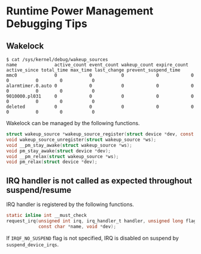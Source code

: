 # Runtime Power Management Debugging Tips

## Wakelock

```console
$ cat /sys/kernel/debug/wakeup_sources
name              active_count event_count wakeup_count expire_count active_since total_time max_time last_change prevent_suspend_time
mmc0              0            0           0            0            0            0          0        0           0
alarmtimer.0.auto 0            0           0            0            0            0          0        0           0
9010000.pl031     0            0           0            0            0            0          0        0           0
deleted           0            0           0            0            0            0          0        0           0
```

Wakelock can be managed by the following functions.

```c
struct wakeup_source *wakeup_source_register(struct device *dev, const char *name);
void wakeup_source_unregister(struct wakeup_source *ws);
void __pm_stay_awake(struct wakeup_source *ws);
void pm_stay_awake(struct device *dev);
void __pm_relax(struct wakeup_source *ws);
void pm_relax(struct device *dev);
```

## IRQ handler is not called as expected throughout suspend/resume

IRQ handler is registered by the following functions.

```c
static inline int __must_check
request_irq(unsigned int irq, irq_handler_t handler, unsigned long flags,
            const char *name, void *dev);
```

If `IRQF_NO_SUSPEND` flag is not specified, IRQ is disabled on suspend by `suspend_device_irqs`.

